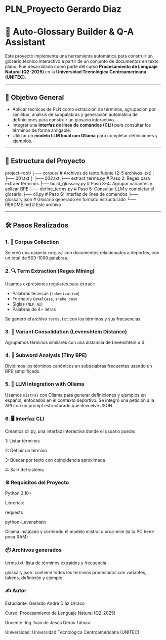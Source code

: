 # PLN_Proyecto Gerardo Diaz

# 🧠 Auto-Glossary Builder & Q-A Assistant

Este proyecto implementa una herramienta automática para construir un glosario técnico interactivo a partir de un conjunto de documentos en texto plano. Fue desarrollado como parte del curso **Procesamiento de Lenguaje Natural (Q2-2025)** en la **Universidad Tecnológica Centroamericana (UNITEC)**.

---

## 🎯 Objetivo General

- Aplicar técnicas de PLN como extracción de términos, agrupación por similitud, análisis de subpalabras y generación automática de definiciones para construir un glosario interactivo.
- Integrar una **interfaz de línea de comandos (CLI)** para consultar los términos de forma amigable.
- Utilizar un **modelo LLM local con Ollama** para completar definiciones y ejemplos.

---

## 🧱 Estructura del Proyecto

project-root/
├── corpus/ # Archivos de texto fuente (2–5 archivos .txt)
│ ├── 001.txt
│ ├── 002.txt
├── extract_terms.py # Paso 2: Regex para extraer términos
├── build_glossary.py # Paso 3-4: Agrupar variantes y aplicar BPE
├── define_terms.py # Paso 5: Consultar LLM y completar el glosario
├── cli.py # Paso 6: Interfaz de línea de comandos
├── glossary.json # Glosario generado en formato estructurado
└── README.md # Este archivo



---

## 🛠️ Pasos Realizados

### 1. 📁 Corpus Collection
Se creó una carpeta `corpus/` con documentos relacionados a deportes, con un total de 500–1000 palabras.

### 2. 🔍 Term Extraction (Regex Mining)
Usamos expresiones regulares para extraer:
- Palabras técnicas (`tokenization`)
- Formatos `CamelCase`, `snake_case`
- Siglas (`NLP`, `AI`)
- Palabras de 4+ letras

Se generó el archivo `terms.txt` con los términos y sus frecuencias.

### 3. 🧠 Variant Consolidation (Levenshtein Distance)
Agrupamos términos similares con una distancia de Levenshtein ≤ 3.

### 4. 🧩 Subword Analysis (Tiny BPE)
Dividimos los términos canónicos en subpalabras frecuentes usando un BPE simplificado.


### 5. 🤖 LLM Integration with Ollama
Usamos `mistral` con Ollama para generar definiciones y ejemplos en español, enfocados en el contexto deportivo. Se integró una petición a la API con un prompt estructurado que devuelve JSON.


### 6. 🖥️ Interfaz CLI
Creamos cli.py, una interfaz interactiva donde el usuario puede:

1: Listar términos

2: Definir un término

3: Buscar por texto con coincidencia aproximada

4: Salir del sistema


###  ⚙️ Requisitos del Proyecto
Python 3.10+

Librerías:

requests

python-Levenshtein

Ollama instalado y corriendo el modelo mistral o orca-mini (si tu PC tiene poca RAM)


### 📦 Archivos generados
terms.txt: lista de términos extraídos y frecuencia

glossary.json: contiene todos los términos procesados con variantes, tokens, definición y ejemplo

### ✍️ Autor
Estudiante: Gerardo Andre Diaz Urraco

Curso: Procesamiento de Lenguaje Natural (Q2-2025)

Docente: Ing. Iván de Jesús Deras Tábora

Universidad: Universidad Tecnológica Centroamericana (UNITEC)
